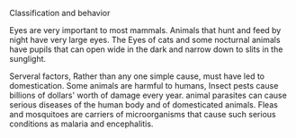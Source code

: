 Classification and behavior

Eyes are very important to most mammals.
Animals that hunt and feed by night have very large eyes.
The Eyes of cats and some nocturnal animals have pupils that can open wide in the dark and narrow down to slits in the sunglight.

Serveral factors, Rather than any one simple cause, must have led to domestication.
Some animals are harmful to humans, Insect pests cause billions of dollars' worth of damage every year.
animal parasites can cause serious diseases of the human body and of domesticated animals.
Fleas and mosquitoes are carriers of microorganisms that cause such serious conditions as malaria and encephalitis.

